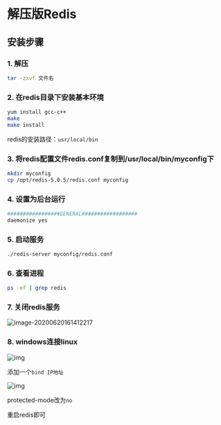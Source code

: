 ﻿# 解压版Redis

## 安装步骤

### 1. 解压

````bash
tar -zxvf 文件名
````

### 2. 在redis目录下安装基本环境

````bash
yum install gcc-c++
make
make install
````

redis的安装路径：`usr/local/bin`

### 3. 将redis配置文件redis.conf复制到/usr/local/bin/myconfig下

````bash
mkdir myconfig
cp /opt/redis-5.0.5/redis.conf myconfig
````

### 4. 设置为后台运行

````bash
#################GENERAL##################
daemonize yes
````

### 5. 启动服务

````bash
./redis-server myconfig/redis.conf
````

### 6. 查看进程

````bash
ps -ef | grep redis
````

### 7. 关闭redis服务

![image-20200620161412217](C:\Users\admin\AppData\Roaming\Typora\typora-user-images\image-20200620161412217.png)

### 8. windows连接linux

![img](https://img2018.cnblogs.com/blog/1334215/201901/1334215-20190109152918345-1249653468.png)

添加一个`bind IP地址`

![img](https://img2018.cnblogs.com/blog/1334215/201901/1334215-20190109153017625-322781510.png)

protected-mode改为`no`

重启redis即可